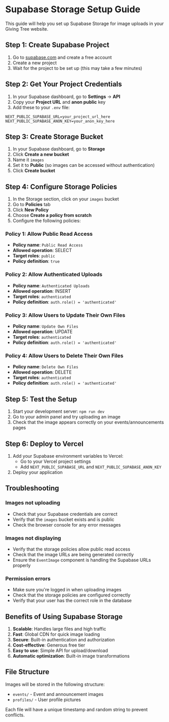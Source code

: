 # Supabase Storage Setup Guide

This guide will help you set up Supabase Storage for image uploads in your Giving Tree website.

## Step 1: Create Supabase Project

1. Go to [supabase.com](https://supabase.com) and create a free account
2. Create a new project
3. Wait for the project to be set up (this may take a few minutes)

## Step 2: Get Your Project Credentials

1. In your Supabase dashboard, go to **Settings** → **API**
2. Copy your **Project URL** and **anon public** key
3. Add these to your `.env` file:

```env
NEXT_PUBLIC_SUPABASE_URL=your_project_url_here
NEXT_PUBLIC_SUPABASE_ANON_KEY=your_anon_key_here
```

## Step 3: Create Storage Bucket

1. In your Supabase dashboard, go to **Storage**
2. Click **Create a new bucket**
3. Name it `images`
4. Set it to **Public** (so images can be accessed without authentication)
5. Click **Create bucket**

## Step 4: Configure Storage Policies

1. In the Storage section, click on your `images` bucket
2. Go to **Policies** tab
3. Click **New Policy**
4. Choose **Create a policy from scratch**
5. Configure the following policies:

### Policy 1: Allow Public Read Access
- **Policy name**: `Public Read Access`
- **Allowed operation**: SELECT
- **Target roles**: `public`
- **Policy definition**: `true`

### Policy 2: Allow Authenticated Uploads
- **Policy name**: `Authenticated Uploads`
- **Allowed operation**: INSERT
- **Target roles**: `authenticated`
- **Policy definition**: `auth.role() = 'authenticated'`

### Policy 3: Allow Users to Update Their Own Files
- **Policy name**: `Update Own Files`
- **Allowed operation**: UPDATE
- **Target roles**: `authenticated`
- **Policy definition**: `auth.role() = 'authenticated'`

### Policy 4: Allow Users to Delete Their Own Files
- **Policy name**: `Delete Own Files`
- **Allowed operation**: DELETE
- **Target roles**: `authenticated`
- **Policy definition**: `auth.role() = 'authenticated'`

## Step 5: Test the Setup

1. Start your development server: `npm run dev`
2. Go to your admin panel and try uploading an image
3. Check that the image appears correctly on your events/announcements pages

## Step 6: Deploy to Vercel

1. Add your Supabase environment variables to Vercel:
   - Go to your Vercel project settings
   - Add `NEXT_PUBLIC_SUPABASE_URL` and `NEXT_PUBLIC_SUPABASE_ANON_KEY`
2. Deploy your application

## Troubleshooting

### Images not uploading
- Check that your Supabase credentials are correct
- Verify that the `images` bucket exists and is public
- Check the browser console for any error messages

### Images not displaying
- Verify that the storage policies allow public read access
- Check that the image URLs are being generated correctly
- Ensure the `EventImage` component is handling the Supabase URLs properly

### Permission errors
- Make sure you're logged in when uploading images
- Check that the storage policies are configured correctly
- Verify that your user has the correct role in the database

## Benefits of Using Supabase Storage

1. **Scalable**: Handles large files and high traffic
2. **Fast**: Global CDN for quick image loading
3. **Secure**: Built-in authentication and authorization
4. **Cost-effective**: Generous free tier
5. **Easy to use**: Simple API for upload/download
6. **Automatic optimization**: Built-in image transformations

## File Structure

Images will be stored in the following structure:
- `events/` - Event and announcement images
- `profiles/` - User profile pictures

Each file will have a unique timestamp and random string to prevent conflicts.
